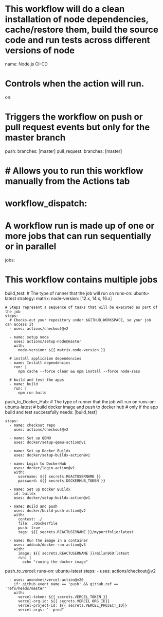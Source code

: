 # This workflow will do a clean installation of node dependencies, cache/restore them, build the source code and run tests across different versions of node

name: Node.js CI-CD

# Controls when the action will run.
on:
  # Triggers the workflow on push or pull request events but only for the master branch
  push:
    branches: [master]
  pull_request:
    branches: [master]
  # # Allows you to run this workflow manually from the Actions tab
  # workflow_dispatch:

# A workflow run is made up of one or more jobs that can run sequentially or in parallel
jobs:
  # This workflow contains multiple jobs
  build_test:
    # The type of runner that the job will run on
    runs-on: ubuntu-latest
    strategy:
      matrix:
        node-version: [12.x, 14.x, 16.x]

    # Steps represent a sequence of tasks that will be executed as part of the job
    steps:
      # Checks-out your repository under $GITHUB_WORKSPACE, so your job can access it
      - uses: actions/checkout@v2

      - name: setup node
        uses: actions/setup-node@master
        with:
          node-version: ${{ matrix.node-version }}

      # install applicaion dependencies
      - name: Install dependencies
        run: |
          npm cache --force clean && npm install --force node-sass

      # build and test the apps
      - name: build
        run: |
          npm run build

  push_to_Docker_Hub:
    # The type of runner that the job will run on
    runs-on: ubuntu-latest
    # build docker image and push to docker hub
    # only if the app build and test successfully
    needs: [build_test]

    steps:
      - name: checkout repo
        uses: actions/checkout@v2

      - name: Set up QEMU
        uses: docker/setup-qemu-action@v1

      - name: Set up Docker Buildx
        uses: docker/setup-buildx-action@v1

      - name: Login to DockerHub
        uses: docker/login-action@v1
        with:
          username: ${{ secrets.REACTUSERNAME }}
          password: ${{ secrets.DOCKERHUB_TOKEN }}

      - name: Set up Docker Buildx
        id: buildx
        uses: docker/setup-buildx-action@v1

      - name: Build and push
        uses: docker/build-push-action@v2
        with:
          context: ./
          file: ./Dockerfile
          push: true
          tags: ${{ secrets.REACTUSERNAME }}/myportfolio:latest

      - name: Run the image in a container
        uses: addnab/docker-run-action@v3
        with:
          image: ${{ secrets.REACTUSERNAME }}/milan960:latest
          run: |
            echo "runing the docker image"

  push_to_vercel:
    runs-on: ubuntu-latest
    steps:
      - uses: actions/checkout@v2

      - uses: amondnet/vercel-action@v20
        if: github.event_name == 'push' && github.ref == 'refs/heads/master'
        with:
          vercel-token: ${{ secrets.VERCEL_TOKEN }}
          vercel-org-id: ${{ secrets.VERCEL_ORG_ID}}
          vercel-project-id: ${{ secrets.VERCEL_PROJECT_ID}}
          vercel-args: "--prod"
